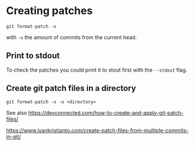 # Creating patches

```
git format-patch -x
```
with `-x` the amount of commits from the current head.

## Print to stdout
To check the patches you could print it to stout first with the `--stdout` flag.

## Create git patch files in a directory
```
git format-patch -x -o <directory>
```

See also
https://devconnected.com/how-to-create-and-apply-git-patch-files/

https://www.ivankristianto.com/create-patch-files-from-multiple-commits-in-git/
